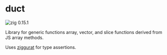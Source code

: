 # duct

![zig 0.15.1](https://img.shields.io/badge/zig-0.15.1-brightgreen)

Library for generic functions array, vector, and slice functions derived from JS array methods.

Uses [ziggurat](https://github.com/martineausw/ziggurat) for type assertions.
